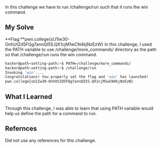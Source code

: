 In this challenge we have to run /challenge/run such that it runs the win command.
## My Solve

**Flag:**pwn.college{sU1Iw30-OnhUtZd5FQg7annQI5S.QX1cjM1wCN4kjNzEzW}
In this challenge, I used the PATH variable to use /challenge/more_commands/ directory as the path so that /challenge/run runs the win command.
```bash
hacker@path~setting-path:~$ PATH=/challenge/more_commands/
hacker@path~setting-path:~$ /challenge/run
Invoking 'win'....
Congratulations! You properly set the flag and 'win' has launched!
pwn.college{sU1Iw30-OnhUtZd5FQg7annQI5S.QX1cjM1wCN4kjNzEzW}
```

## What I Learned
Through this challenge, I was able to learn that using PATH variable would help us define the path for a command to run.
## Refernces
Did not use any references for this challenge.

